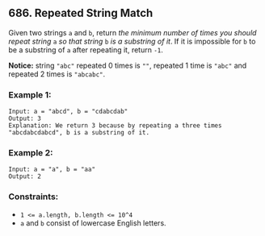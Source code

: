 ## 686. Repeated String Match

Given two strings ```a``` and ```b```, return *the minimum number of times you should repeat string* ```a``` *so that string* ```b``` *is a substring of it*. If it is impossible for ```b``` to be a substring of ```a``` after repeating it, return ```-1```.

**Notice:** string ```"abc"``` repeated 0 times is ```""```, repeated 1 time is ```"abc"``` and repeated 2 times is ```"abcabc"```.

### Example 1:
```
Input: a = "abcd", b = "cdabcdab"
Output: 3
Explanation: We return 3 because by repeating a three times "abcdabcdabcd", b is a substring of it.
```
### Example 2:
```
Input: a = "a", b = "aa"
Output: 2
```

### Constraints:

* ```1 <= a.length, b.length <= 10^4```
* ```a``` and ```b``` consist of lowercase English letters.